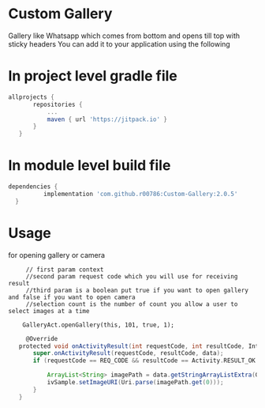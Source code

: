 # Custom Gallery
Gallery like Whatsapp which comes from bottom and opens till top with sticky headers
You can add it to your application using the following


# In project level gradle file




 ```groovy
allprojects {
		repositories {
			...
			maven { url 'https://jitpack.io' }
		}
	}
```
  
  # In module level build file
  
  
  
  
  ```groovy
  dependencies {
	        implementation 'com.github.r00786:Custom-Gallery:2.0.5'
	}
  ```
  
  # Usage
  for opening gallery or camera
  
  
  
           
         // first param context
         //second param request code which you will use for receiving result
         //third param is a boolean put true if you want to open gallery and false if you want to open camera 
         //selection count is the number of count you allow a user to select images at a time
         
        GalleryAct.openGallery(this, 101, true, 1);
	
	
 ```groovy	
	  @Override
    protected void onActivityResult(int requestCode, int resultCode, Intent data) {
        super.onActivityResult(requestCode, resultCode, data);
        if (requestCode == REQ_CODE && resultCode == Activity.RESULT_OK && data != null) {

            ArrayList<String> imagePath = data.getStringArrayListExtra(GalleryAct.IMAGE_KEY);
            ivSample.setImageURI(Uri.parse(imagePath.get(0)));
        }
    }
    
``` 
  

